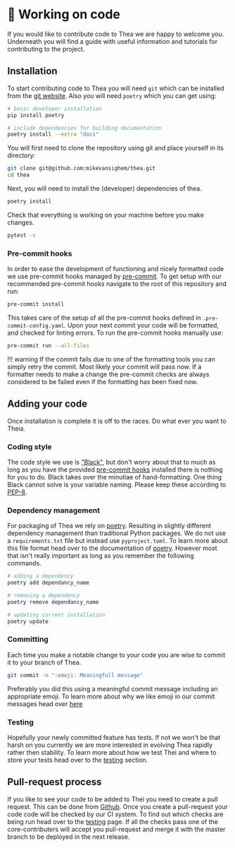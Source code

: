 # 💼 Working on code

If you would like to contribute code to Thea we are happy to welcome you.
Underneath you will find a guide with useful information and tutorials
for contributing to the project.

## Installation

To start contributing code to Thea you will need `git` which can be installed from
the [git website](https://git-scm.com/). Also you will need `poetry` which
you can get using:

```bash
# basic developer installation
pip install poetry 

# include dependencies for building documentation
poetry install --extra "docs" 
```

You will first need to clone the repository using git and place yourself in its directory:

```bash
git clone git@github.com:mikevansighem/thea.git
cd thea
```

Next, you will need to install the (developer) dependencies of thea.

```bash
poetry install
```
Check that everything is working on your machine before you make changes.

```bash
pytest -v
```

### Pre-commit hooks

In order to ease the development of functioning and nicely formatted code
we use pre-commit hooks managed by [pre-commit](https://pre-commit.com).
To get setup with our recommended pre-commit hooks navigate to the root of
this repository and run:

```bash
pre-commit install
```

This takes care of the setup of all the pre-commit hooks defined in
 `.pre-commit-config.yaml`. Upon your next commit your code will be formatted,
 and checked for linting errors. To run the pre-commit hooks manually use:

```bash
pre-commit run --all-files
```

!!! warning
    If the commit fails due to one of the formatting tools you can simply
    retry the commit. Most likely your commit will pass now. If a formatter
    needs to make a change the pre-commit checks are always considered to
    be failed even if the formatting has been fixed now.

## Adding your code

Once installation is complete it is off to the races. 
Do what ever you want to Theia.

### Coding style

The code style we use is ["Black"](https://github.com/ambv/black), but
don't worry about that to much as long as you have the provided
[pre-commit hooks]() installed there is nothing for you to do. Black
takes over the minutiae of hand-formatting. One thing Black cannot solve
is your variable naming. Please keep these according to
[PEP-8](https://www.python.org/dev/peps/pep-0008/).

### Dependency management

For packaging of Thea we rely on [poetry](https://poetry.eustace.io/).
Resulting in slightly different dependency management than traditional
Python packages. We do not use a `requirements.txt` file but instead use
`pyproject.toml`. To learn more about this file format head over to the 
documentation of [poetry](https://poetry.eustace.io/). However most that
isn't really important as long as you remember the following commands.

```bash
# adding a dependency
poetry add dependancy_name

# removing a dependency
poetry remove dependancy_name

# updating current installation
poetry update
```

### Committing

Each time you make a notable change to your code you are wise to commit it 
to your branch of Thea. 

```bash
git commit -m ":emoji: Meaningfull message"
```

Preferably you did this using a meaningful commit message 
including an appropriate emoji. To learn more about why we like emoji in 
our commit messages head over [here]()

### Testing

Hopefully your newly committed feature has tests. If not we won't be that 
harsh on you currently we are more interested in evolving Thea rapidly
rather then stability. To learn more about how we test Thei and where to 
store your tests head over to the [testing]() section.

## Pull-request process

If you like to see your code to be added to Thei you need to create a 
pull request. 
This can be done from [Github](https://github.com/mikevansighem/thea/pulls).
Once you create a pull-request your code code will be checked by our
CI system. To find out which checks are being run head over to the
[testing](http://127.0.0.1:8000/dev_guide/testing_and_ci/) page.
If all the checks pass one of the core-contributers will accept you
pull-request and merge it with the master branch to be deployed in the next
release.
